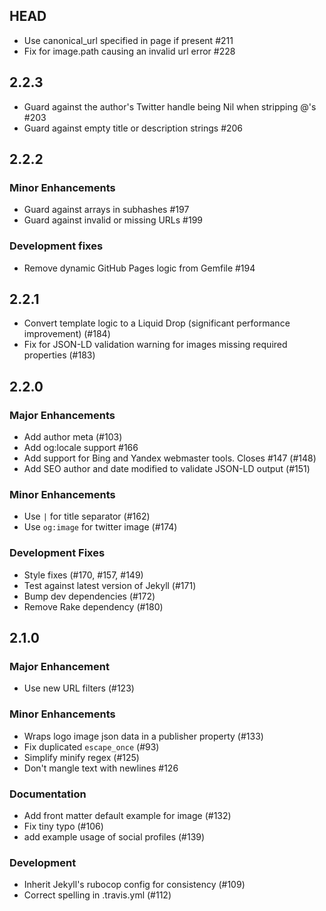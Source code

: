 ## HEAD

* Use canonical_url specified in page if present #211
* Fix for image.path causing an invalid url error #228

## 2.2.3 

* Guard against the author's Twitter handle being Nil when stripping @'s #203
* Guard against empty title or description strings #206

## 2.2.2

### Minor Enhancements

* Guard against arrays in subhashes #197
* Guard against invalid or missing URLs #199

### Development fixes

* Remove dynamic GitHub Pages logic from Gemfile #194

## 2.2.1

* Convert template logic to a Liquid Drop (significant performance improvement) (#184)
* Fix for JSON-LD validation warning for images missing required properties (#183)

## 2.2.0

### Major Enhancements

  * Add author meta (#103)
  * Add og:locale support #166
  * Add support for Bing and Yandex webmaster tools. Closes #147 (#148)
  * Add SEO author and date modified to validate JSON-LD output (#151)
  
### Minor Enhancements

  * Use `|` for title separator (#162)
  * Use `og:image` for twitter image (#174)

### Development Fixes

  * Style fixes (#170, #157, #149)
  * Test against latest version of Jekyll (#171)
  * Bump dev dependencies (#172)
  * Remove Rake dependency (#180)

## 2.1.0

### Major Enhancement

  * Use new URL filters (#123)

### Minor Enhancements

  * Wraps logo image json data in a publisher property (#133)
  * Fix duplicated `escape_once` (#93)
  * Simplify minify regex (#125)
  * Don't mangle text with newlines #126

### Documentation

  * Add front matter default example for image (#132)
  * Fix tiny typo (#106)
  * add example usage of social profiles (#139)

### Development

  * Inherit Jekyll's rubocop config for consistency (#109)
  * Correct spelling in .travis.yml (#112)
